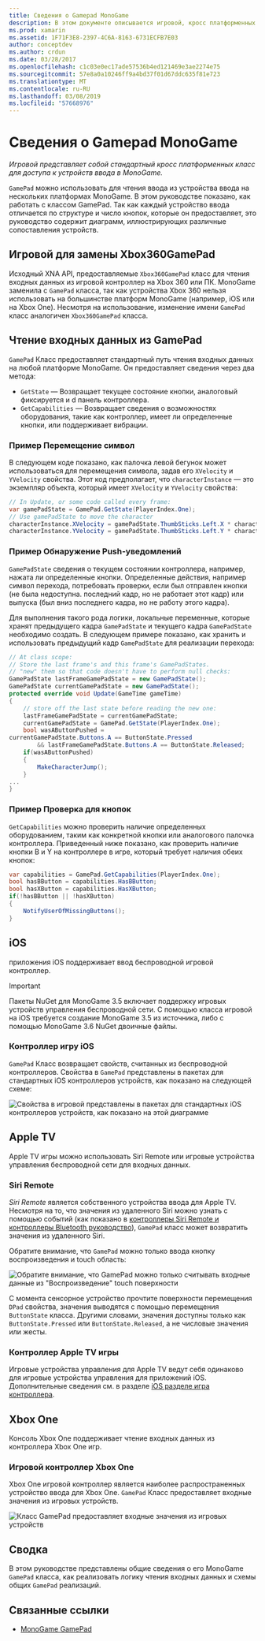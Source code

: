 ```yaml
---
title: Сведения о Gamepad MonoGame
description: В этом документе описывается игровой, кросс платформенных класс для доступа к устройствам ввода в MonoGame. Он описывает, как для чтения ввода из игровой и примеры кода.
ms.prod: xamarin
ms.assetid: 1F71F3E8-2397-4C6A-8163-6731ECFB7E03
author: conceptdev
ms.author: crdun
ms.date: 03/28/2017
ms.openlocfilehash: c1c03e0ec17ade57536b4ed121469e3ae2274e75
ms.sourcegitcommit: 57e8a0a10246ff9a4bd37f01d67ddc635f81e723
ms.translationtype: MT
ms.contentlocale: ru-RU
ms.lasthandoff: 03/08/2019
ms.locfileid: "57668976"
---
```

# <a name="monogame-gamepad-reference"></a>Сведения о Gamepad MonoGame

_Игровой представляет собой стандартный кросс платформенных класс для доступа к устройств ввода в MonoGame._

`GamePad` можно использовать для чтения ввода из устройства ввода на нескольких платформах MonoGame. В этом руководстве показано, как работать с классом GamePad. Так как каждый устройство ввода отличается по структуре и число кнопок, которые он предоставляет, это руководство содержит диаграмм, иллюстрирующих различные сопоставления устройств.

## <a name="gamepad-as-a-replacement-for-xbox360gamepad"></a>Игровой для замены Xbox360GamePad

Исходный XNA API, предоставляемые `Xbox360GamePad` класс для чтения входных данных из игровой контроллер на Xbox 360 или ПК. MonoGame заменила с `GamePad` класса, так как устройства Xbox 360 нельзя использовать на большинстве платформ MonoGame (например, iOS или на Xbox One). Несмотря на использование, изменение имени `GamePad` класс аналогичен `Xbox360GamePad` класса.

## <a name="reading-input-from-gamepad"></a>Чтение входных данных из GamePad

`GamePad` Класс предоставляет стандартный путь чтения входных данных на любой платформе MonoGame. Он предоставляет сведения через два метода:

- `GetState` — Возвращает текущее состояние кнопки, аналоговый фиксируется и d панель контроллера.
- `GetCapabilities` — Возвращает сведения о возможностях оборудования, такие как контроллер, имеет ли определенные кнопки, или поддерживает вибрации.

### <a name="example-moving-a-character"></a>Пример Перемещение символ

В следующем коде показано, как палочка левой бегунок может использоваться для перемещения символа, задав его `XVelocity` и `YVelocity` свойства. Этот код предполагает, что `characterInstance` — это экземпляр объекта, который имеет `XVelocity` и `YVelocity` свойства:

```csharp
// In Update, or some code called every frame:
var gamePadState = GamePad.GetState(PlayerIndex.One);
// Use gamePadState to move the character
characterInstance.XVelocity = gamePadState.ThumbSticks.Left.X * characterInstance.MaxSpeed;
characterInstance.YVelocity = gamePadState.ThumbSticks.Left.Y * characterInstance.MaxSpeed;
```

### <a name="example-detecting-pushes"></a>Пример Обнаружение Push-уведомлений

`GamePadState` сведения о текущем состоянии контроллера, например, нажата ли определенные кнопки. Определенные действия, например символ перехода, потребовать проверки, если был отправлен кнопки (не была недоступна. последний кадр, но не работает этот кадр) или выпуска (был вниз последнего кадра, но не работу этого кадра).

Для выполнения такого рода логики, локальные переменные, которые хранят предыдущего кадра `GamePadState` и текущего кадра `GamePadState` необходимо создать. В следующем примере показано, как хранить и использовать предыдущий кадр `GamePadState` для реализации перехода:

```csharp
// At class scope:
// Store the last frame's and this frame's GamePadStates.
// "new" them so that code doesn't have to perform null checks:
GamePadState lastFrameGamePadState = new GamePadState();
GamePadState currentGamePadState = new GamePadState();
protected override void Update(GameTime gameTime)
{
    // store off the last state before reading the new one:
    lastFrameGamePadState = currentGamePadState;
    currentGamePadState = GamePad.GetState(PlayerIndex.One);
    bool wasAButtonPushed =
currentGamePadState.Buttons.A == ButtonState.Pressed
        && lastFrameGamePadState.Buttons.A == ButtonState.Released;
    if(wasAButtonPushed)
    {
        MakeCharacterJump();
    }
...
}
```

### <a name="example-checking-for-buttons"></a>Пример Проверка для кнопок

`GetCapabilities` можно проверить наличие определенных оборудованием, таким как конкретной кнопки или аналогового палочка контроллера. Приведенный ниже показано, как проверить наличие кнопки B и Y на контроллере в игре, который требует наличия обеих кнопок:

```csharp
var capabilities = GamePad.GetCapabilities(PlayerIndex.One);
bool hasBButton = capabilities.HasBButton;
bool hasXButton = capabilities.HasXButton;
if(!hasBButton || !hasXButton)
{
    NotifyUserOfMissingButtons();
}
```

## <a name="ios"></a>iOS

приложения iOS поддерживает ввод беспроводной игровой контроллер.

> [!IMPORTANT]
> Пакеты NuGet для MonoGame 3.5 включает поддержку игровых устройств управления беспроводной сети. С помощью класса игровой на iOS требуется создание MonoGame 3.5 из источника, либо с помощью MonoGame 3.6 NuGet двоичные файлы.

### <a name="ios-game-controller"></a>Контроллер игру iOS

`GamePad` Класс возвращает свойств, считанных из беспроводной контроллеров. Свойства в `GamePad` представлены в пакетах для стандартных iOS контроллеров устройств, как показано на следующей схеме:

![](input-images/image1.png "Свойства в игровой представлены в пакетах для стандартных iOS контроллеров устройств, как показано на этой диаграмме")

## <a name="apple-tv"></a>Apple TV

Apple TV игры можно использовать Siri Remote или игровые устройства управления беспроводной сети для входных данных.

### <a name="siri-remote"></a>Siri Remote

*Siri Remote* является собственного устройства ввода для Apple TV. Несмотря на то, что значения из удаленного Siri можно узнать с помощью событий (как показано в [контроллеры Siri Remote и контроллеры Bluetooth руководство](~/ios/tvos/platform/remote-bluetooth.md)), `GamePad` класс может возвратить значения из удаленного Siri.

Обратите внимание, что `GamePad` можно только ввода кнопку воспроизведения и touch область:

![](input-images/image2.png "Обратите внимание, что GamePad можно только считывать входные данные из \"Воспроизведение\" touch поверхности")

С момента сенсорное устройство прочтите поверхности перемещения `DPad` свойства, значения выводятся с помощью перемещения `ButtonState` класса. Другими словами, значения доступны только как `ButtonState.Pressed` или `ButtonState.Released`, а не числовые значения или жесты.

### <a name="apple-tv-game-controller"></a>Контроллер Apple TV игры

Игровые устройства управления для Apple TV ведут себя одинаково для игровые устройства управления для приложений iOS. Дополнительные сведения см. в разделе [iOS разделе игра контроллера](#iOS-game-controller). 

## <a name="xbox-one"></a>Xbox One

Консоль Xbox One поддерживает чтение входных данных из контроллера Xbox One игр.

### <a name="xbox-one-game-controller"></a>Игровой контроллер Xbox One

Xbox One игровой контроллер является наиболее распространенных устройство ввода для Xbox One. `GamePad` Класс предоставляет входные значения из игровых устройств.

![](input-images/image3.png "Класс GamePad предоставляет входные значения из игровых устройств")

## <a name="summary"></a>Сводка

В этом руководстве представлены общие сведения о его MonoGame `GamePad` класса, как реализовать логику чтения входных данных и схемы общих `GamePad` реализаций.

## <a name="related-links"></a>Связанные ссылки

- [MonoGame GamePad](http://www.monogame.net/documentation/?page=T_Microsoft_Xna_Framework_Input_GamePad)
